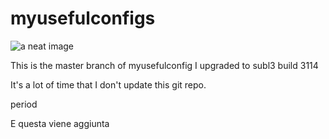 myusefulconfigs
===============
![a neat image](http://demaitalia.s3.amazonaws.com/db.jpg)

This is the master branch of myusefulconfig
I upgraded  to subl3 build 3114 

It's a lot of time that I don't update this git repo. 

period

E questa viene aggiunta
